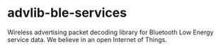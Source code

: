 # advlib-ble-services
Wireless advertising packet decoding library for Bluetooth Low Energy service data. We believe in an open Internet of Things.
